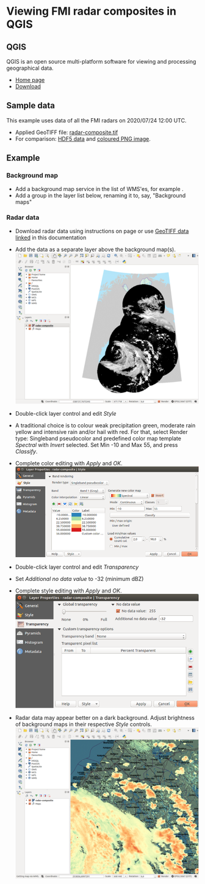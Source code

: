 # Viewing FMI radar composites in QGIS

## QGIS

QGIS is an open source multi-platform software for viewing and processing geographical data.

* [Home page](https://qgis.org/)
* [Download](https://qgis.org/en/site/forusers/download.html)

## Sample data

This example uses data of all the FMI radars on 2020/07/24 12:00 UTC.
* Applied GeoTIFF file: [radar-composite.tif](./radar-composite.tif)
* For comparison: [HDF5 data](./radar-composite.h5) and [coloured PNG image](./composite-rgb.png).

## Example

### Background map

* Add a background map service in the list of WMS'es, for example .
* Add a group in the layer list below, renaming it to, say, "Background maps"

### Radar data

* Download radar data using instructions on page
  or use [GeoTIFF data linked](./radar-composite.tif) in this documentation 
* Add the data as a separate layer above the background map(s).
  ![Raw (grayscale) radar image composite](./qgis-radar-gray.png)

* Double-click layer control and edit *Style*
* A traditional choice is to colour weak precipitation green, moderate rain
  yellow and intensive rain and/or hail with red. For that, 
  select Render type: Singleband pseudocolor and
  predefined color map template *Spectral* with *Invert* selected.
  Set Min -10 and Max 55, and press *Classify*.
 * Complete color editing with *Apply* and *OK*.
  ![Adding color](./qgis-color.png)
  

* Double-click layer control and edit *Transparency* 
* Set *Additional no data value* to -32 (minimum dBZ)
* Complete style editing with *Apply* and *OK*.
  ![Adjusting transparency](./qgis-transparency.png)

* Radar data may appear better on a dark background.
  Adjust brightness of background maps in their respective
  *Style* controls.
  ![Example1: darker map](./qgis-map-darker.png)




